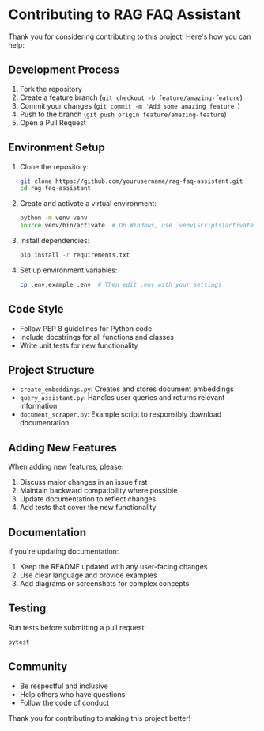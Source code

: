 # Contributing to RAG FAQ Assistant

Thank you for considering contributing to this project! Here's how you can help:

## Development Process

1. Fork the repository
2. Create a feature branch (`git checkout -b feature/amazing-feature`)
3. Commit your changes (`git commit -m 'Add some amazing feature'`)
4. Push to the branch (`git push origin feature/amazing-feature`)
5. Open a Pull Request

## Environment Setup

1. Clone the repository:
   ```bash
   git clone https://github.com/yourusername/rag-faq-assistant.git
   cd rag-faq-assistant
   ```

2. Create and activate a virtual environment:
   ```bash
   python -m venv venv
   source venv/bin/activate  # On Windows, use `venv\Scripts\activate`
   ```

3. Install dependencies:
   ```bash
   pip install -r requirements.txt
   ```

4. Set up environment variables:
   ```bash
   cp .env.example .env  # Then edit .env with your settings
   ```

## Code Style

- Follow PEP 8 guidelines for Python code
- Include docstrings for all functions and classes
- Write unit tests for new functionality

## Project Structure

- `create_embeddings.py`: Creates and stores document embeddings
- `query_assistant.py`: Handles user queries and returns relevant information
- `document_scraper.py`: Example script to responsibly download documentation

## Adding New Features

When adding new features, please:

1. Discuss major changes in an issue first
2. Maintain backward compatibility where possible
3. Update documentation to reflect changes
4. Add tests that cover the new functionality

## Documentation

If you're updating documentation:

1. Keep the README updated with any user-facing changes
2. Use clear language and provide examples
3. Add diagrams or screenshots for complex concepts

## Testing

Run tests before submitting a pull request:

```bash
pytest
```

## Community

- Be respectful and inclusive
- Help others who have questions
- Follow the code of conduct

Thank you for contributing to making this project better!
